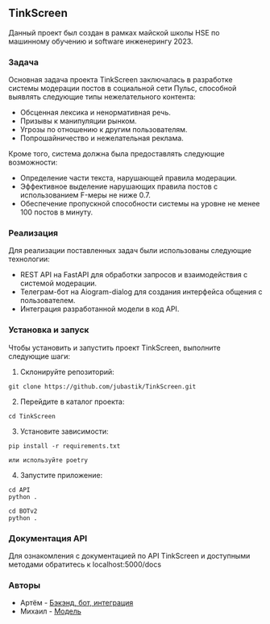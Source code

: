 ## TinkScreen

Данный проект был создан в рамках майской школы HSE по машинному обучению и software инженерингу 2023.

### Задача

Основная задача проекта TinkScreen заключалась в разработке системы модерации постов в социальной сети Пульс, способной выявлять следующие типы нежелательного контента:

- Обсценная лексика и ненормативная речь.
- Призывы к манипуляции рынком.
- Угрозы по отношению к другим пользователям.
- Попрошайничество и нежелательная реклама.

Кроме того, система должна была предоставлять следующие возможности:

- Определение части текста, нарушающей правила модерации.
- Эффективное выделение нарушающих правила постов с использованием F-меры не ниже 0.7.
- Обеспечение пропускной способности системы на уровне не менее 100 постов в минуту.

### Реализация

Для реализации поставленных задач были использованы следующие технологии:

- REST API на FastAPI для обработки запросов и взаимодействия с системой модерации.
- Телеграм-бот на Aiogram-dialog для создания интерфейса общения с пользователем.
- Интеграция разработанной модели в код API.

### Установка и запуск

Чтобы установить и запустить проект TinkScreen, выполните следующие шаги:

1. Склонируйте репозиторий:

```shell
git clone https://github.com/jubastik/TinkScreen.git
```

2. Перейдите в каталог проекта:

```shell
cd TinkScreen
```

3. Установите зависимости:

```shell
pip install -r requirements.txt
```
    или используйте poetry

4. Запустите приложение:

```shell
cd API
python .
```
```shell
cd BOTv2
python .
```

### Документация API

Для ознакомления с документацией по API TinkScreen и доступными методами обратитесь к localhost:5000/docs

### Авторы

- Артём - [Бэкэнд, бот, интеграция](https://github.com/Jubastik)
- Михаил - [Модель](https://github.com/Leamich)
